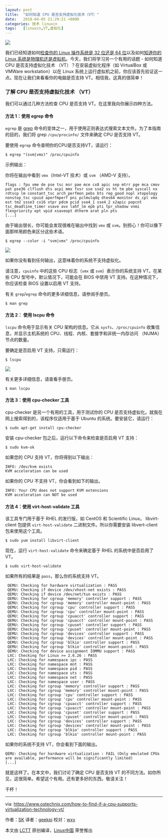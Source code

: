 ```yaml
---
layout: post
title:	"如何知道 CPU 是否支持虚拟化技术（VT）"
date:	2018-04-05 21:29:21 +0800 
categories:	技术 linuxcn 
tags:	[linuxcn,VT,虚拟化]
---
```



![](/Asserts/Images//attachment/album/201804/05/212925y5wryp5eq0gkrwge.png)


我们已经知道如何[检查你的 Linux 操作系统是 32 位还是 64 位](https://www.ostechnix.com/check-linux-system-32-bit-64-bit/)以及如何[知道你的 Linux 系统是物理机还是虚拟机](https://www.ostechnix.com/check-linux-system-physical-virtual-machine/)。今天，我们将学习另一个有用的话题 - 如何知道 CPU 是否支持虚拟化技术 （VT）？在安装虚拟化程序（如 VirtualBox 或 VMWare workstation）以在 Linux 系统上运行虚拟机之前，你应该首先验证这一点。现在让我们来看看你的电脑是否支持 VT。相信我，这真的很简单！


### 了解 CPU 是否支持虚拟化技术 （VT）


我们可以通过几种方法检查 CPU 是否支持 VT。在这里我向你展示四种方法。


#### 方法 1：使用 egrep 命令


`egrep` 是 [grep](https://www.ostechnix.com/the-grep-command-tutorial-with-examples-for-beginners/) 命令的变体之一，用于使用正则表达式搜索文本文件。为了本指南的目的，我们将 grep `/cpu/procinfo/` 文件来确定 CPU 是否支持 VT。


要使用 `egrep` 命令查明你的CPU是否支持VT，请运行：



```
$ egrep "(svm|vmx)" /proc/cpuinfo

```

示例输出：


你将在输出中看到 `vmx`（Intel-VT 技术）或 `svm` （AMD-V 支持）。



```
flags : fpu vme de pse tsc msr pae mce cx8 apic sep mtrr pge mca cmov pat pse36 clflush dts acpi mmx fxsr sse sse2 ss ht tm pbe syscall nx rdtscp lm constant_tsc arch_perfmon pebs bts rep_good nopl xtopology nonstop_tsc cpuid aperfmperf pni pclmulqdq dtes64 monitor ds_cpl vmx est tm2 ssse3 cx16 xtpr pdcm pcid sse4_1 sse4_2 x2apic popcnt tsc_deadline_timer xsave avx lahf_lm epb pti tpr_shadow vnmi flexpriority ept vpid xsaveopt dtherm arat pln pts
[...]

```

由于输出很长，你可能会发现很难在输出中找到 `vmx` 或 `svm`。别担心！你可以像下面那样用颜色来区分这些术语。



```
$ egrep --color -i "svm|vmx" /proc/cpuinfo

```

![](/Asserts/Images//attachment/album/201804/05/212927vmtyrv7vm6h4yu44.png)


如果你没有看到任何输出，这意味着你的系统不支持虚拟化。


请注意，`cpuinfo` 中的这些 CPU 标志（`vmx` 或 `svm`）表示你的系统支持 VT。在某些 CPU 型号中，默认情况下，可能会在 BIOS 中禁用 VT 支持。在这种情况下，你应该检查 BIOS 设置以启用 VT 支持。


有关 `grep`/`egrep` 命令的更多详细信息，请参阅手册页。



```
$ man grep

```

#### 方法 2： 使用 lscpu 命令


`lscpu` 命令用于显示有关 CPU 架构的信息。它从 `sysfs`、`/proc/cpuinfo` 收集信息，并显示主机系统的 CPU、线程、内核、套接字和非统一内存访问 （NUMA） 节点的数量。


要确定是否启用 VT 支持，只需运行：



```
$ lscpu

```

![](/Asserts/Images//attachment/album/201804/05/212929fy884llql8cttete.png)


有关更多详细信息，请查看手册页。



```
$ man lscpu

```

#### 方法 3：使用 cpu-checker 工具


cpu-checker 是另一个有用的工具，用于测试你的 CPU 是否支持虚拟化。就我在网上搜索得到的，该程序仅适用于基于 Ubuntu 的系统。要安装它，请运行：



```
$ sudo apt-get install cpu-checker

```

安装 cpu-checker 包之后，运行以下命令来检查是否启用 VT 支持：



```
$ sudo kvm-ok

```

如果您的 CPU 支持 VT，你将得到以下输出：



```
INFO: /dev/kvm exists
KVM acceleration can be used

```

如果你的 CPU 不支持 VT，你会看到如下的输出。



```
INFO: Your CPU does not support KVM extensions
KVM acceleration can NOT be used

```

#### 方法 4：使用 virt-host-validate 工具


该工具专门用于基于 RHEL 的发行版，如 CentOS 和 Scientific Linux。 libvirt-client 包提供 `virt-host-validate` 二进制文件。所以你需要安装 libvert-client 包来使用这个工具。



```
$ sudo yum install libvirt-client

```

现在，运行 `virt-host-validate` 命令来确定基于 RHEL 的系统中是否启用了 VT。



```
$ sudo virt-host-validate

```

如果所有的结果是 `pass`，那么你的系统支持 VT。



```
 QEMU: Checking for hardware virtualization : PASS
 QEMU: Checking if device /dev/vhost-net exists : PASS
 QEMU: Checking if device /dev/net/tun exists : PASS
 QEMU: Checking for cgroup 'memory' controller support : PASS
 QEMU: Checking for cgroup 'memory' controller mount-point : PASS
 QEMU: Checking for cgroup 'cpu' controller support : PASS
 QEMU: Checking for cgroup 'cpu' controller mount-point : PASS
 QEMU: Checking for cgroup 'cpuacct' controller support : PASS
 QEMU: Checking for cgroup 'cpuacct' controller mount-point : PASS
 QEMU: Checking for cgroup 'cpuset' controller support : PASS
 QEMU: Checking for cgroup 'cpuset' controller mount-point : PASS
 QEMU: Checking for cgroup 'devices' controller support : PASS
 QEMU: Checking for cgroup 'devices' controller mount-point : PASS
 QEMU: Checking for cgroup 'blkio' controller support : PASS
 QEMU: Checking for cgroup 'blkio' controller mount-point : PASS
 QEMU: Checking for device assignment IOMMU support : PASS
 LXC: Checking for Linux >= 2.6.26 : PASS
 LXC: Checking for namespace ipc : PASS
 LXC: Checking for namespace mnt : PASS
 LXC: Checking for namespace pid : PASS
 LXC: Checking for namespace uts : PASS
 LXC: Checking for namespace net : PASS
 LXC: Checking for namespace user : PASS
 LXC: Checking for cgroup 'memory' controller support : PASS
 LXC: Checking for cgroup 'memory' controller mount-point : PASS
 LXC: Checking for cgroup 'cpu' controller support : PASS
 LXC: Checking for cgroup 'cpu' controller mount-point : PASS
 LXC: Checking for cgroup 'cpuacct' controller support : PASS
 LXC: Checking for cgroup 'cpuacct' controller mount-point : PASS
 LXC: Checking for cgroup 'cpuset' controller support : PASS
 LXC: Checking for cgroup 'cpuset' controller mount-point : PASS
 LXC: Checking for cgroup 'devices' controller support : PASS
 LXC: Checking for cgroup 'devices' controller mount-point : PASS
 LXC: Checking for cgroup 'blkio' controller support : PASS
 LXC: Checking for cgroup 'blkio' controller mount-point : PASS

```

如果你的系统不支持 VT，你会看到下面的输出。



```
QEMU: Checking for hardware virtualization : FAIL (Only emulated CPUs are available, performance will be significantly limited)
[...]

```

就是这样了。在本文中，我们讨论了确定 CPU 是否支持 VT 的不同方法。如你所见，这很简单。希望这个有用。还有更多好的东西。敬请关注！


干杯！




---


via: <https://www.ostechnix.com/how-to-find-if-a-cpu-supports-virtualization-technology-vt/>


作者：[SK](https://www.ostechnix.com/author/sk/) 译者：[geekpi](https://github.com/geekpi) 校对：[wxy](https://github.com/wxy)


本文由 [LCTT](https://github.com/LCTT/TranslateProject) 原创编译，[Linux中国](https://linux.cn/) 荣誉推出
